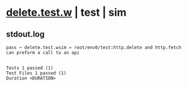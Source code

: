 # [delete.test.w](../../../../../../examples/tests/sdk_tests/api/delete.test.w) | test | sim

## stdout.log
```log
pass ─ delete.test.wsim » root/env0/test:http.delete and http.fetch can preform a call to an api
 
 
Tests 1 passed (1)
Test Files 1 passed (1)
Duration <DURATION>
```


